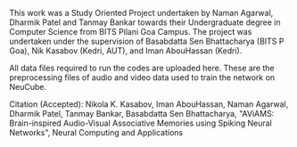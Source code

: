 This work was a Study Oriented Project undertaken by Naman Agarwal, Dharmik Patel and Tanmay Bankar towards their Undergraduate degree in Computer Science from BITS Pilani Goa Campus. The project was undertaken under the supervision of Basabdatta Sen Bhattacharya (BITS P Goa), Nik Kasabov (Kedri, AUT), and Iman AbouHassan (Kedri).

All data files required to run the codes are uploaded here. These are the preprocessing files of audio and video data used to train the network on NeuCube.

Citation (Accepted):
Nikola K. Kasabov, Iman AbouHassan, Naman Agarwal, Dharmik Patel, Tanmay Bankar, Basabdatta Sen Bhattacharya, "AViAMS: Brain-inspired Audio-Visual Associative Memories using Spiking Neural Networks", Neural Computing and Applications
